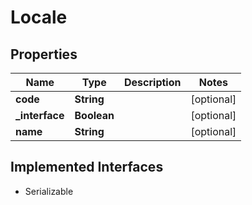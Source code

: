 

# Locale


## Properties

| Name | Type | Description | Notes |
|------------ | ------------- | ------------- | -------------|
|**code** | **String** |  |  [optional] |
|**_interface** | **Boolean** |  |  [optional] |
|**name** | **String** |  |  [optional] |


## Implemented Interfaces

* Serializable


